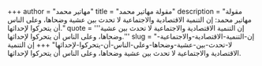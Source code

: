 +++
author = "مهاتير محمد"
title = "مقولة مهاتير محمد"
description = "مقولة مهاتير محمد: إن التنمية الاقتصادية والاجتماعية لا تحدث بين عشية وضحاها، وعلى الناس أن يتحركوا لإحداثها."
quote = '''إن التنمية الاقتصادية والاجتماعية لا تحدث بين عشية وضحاها، وعلى الناس أن يتحركوا لإحداثها.''' 
slug = "إن-التنمية-الاقتصادية-والاجتماعية-لا-تحدث-بين-عشية-وضحاها-وعلى-الناس-أن-يتحركوا-لإحداثها"
+++
إن التنمية الاقتصادية والاجتماعية لا تحدث بين عشية وضحاها، وعلى الناس أن يتحركوا لإحداثها.
